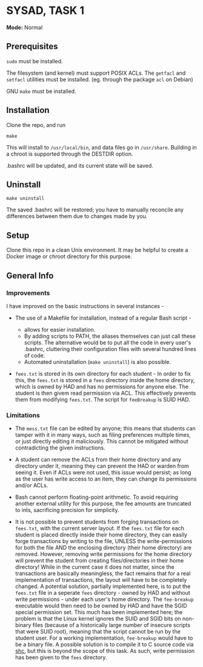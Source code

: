 # SYSAD, TASK 1

**Mode:** Normal

## Prerequisites

`sudo` must be installed.

The filesystem (and kernel) must support POSIX ACLs. The `getfacl` and `setfacl` utilities must be installed. (eg. through the package `acl` on Debian)

GNU `make` must be installed.

## Installation

Clone the repo, and run
```
make
```
This will install to `/usr/local/bin`, and data files go in `/usr/share`. Building in a chroot is supported through the DESTDIR option.

.bashrc will be updated, and its current state will be saved.

## Uninstall

```
make uninstall
```

The saved .bashrc will be restored; you have to manually reconcile any differences between them due to changes made by you.

## Setup

Clone this repo in a clean Unix environment. It may be helpful to create a Docker image or chroot directory for this purpose.

## General Info

### Improvements

I have improved on the basic instructions in several instances -

- The use of a Makefile for installation, instead of a regular Bash script - 
    - allows for easier installation. 
    - By adding scripts to PATH, the aliases themselves can just call these scripts. The alternative would be to put all the code in every user's .bashrc, cluttering their configuration files with several hundred lines of code.
    - Automated uninstallation (`make uninstall`) is also possible.

- `fees.txt` is stored in its own directory for each student -
In order to fix this, the `fees.txt` is stored in a `fees` directory inside the home directory, which is owned by HAD and has no permissions for anyone else. The student is then givem read permission via ACL. This effectively prevents them from modifying `fees.txt`.
The script for `feeBreakup` is SUID HAD.

### Limitations

- The `mess.txt` file can be edited by anyone; this means that students can tamper with it in many ways, such as filing preferences multiple times, or just directly editing it maliciously. This cannot be mitigated without contradicting the given instructions.

- A student can remove the ACLs from their home directory and any directory under it, meaning they can prevent the HAD or warden from seeing it. Even if ACLs were not used, this issue would persist; as long as the user has write access to an item, they can change its permissions and/or ACLs.

- Bash cannot perform floating-point arithmetic. To avoid requiring another external utility for this purpose, the fee amounts are truncated to ints, sacrificing precision for simplicity.

- It is not possible to prevent students from forging transactions on `fees.txt`, with the current server layout.  If the `fees.txt` file for each student is placed directly inside their home directory, they can easily forge transactions by writing to the file, UNLESS the write-permissions for both the file AND the enclosing directory (their home directory) are removed. However, removing write permissions for the home directory will prevent the student from creating files/directories in their home directory! 
While in the current case it does not matter, since the transactions are basically meaningless, the fact remains that for a real implementation of transactions, the layout will have to be completely changed.
A potential solution, partially implemented here, is to put the `fees.txt` file in a seperate `fees` directory - owned by HAD and without write permissions - under each user's home directory. The `fee-breakup` executable would then need to be owned by HAD and have the SGID special permission set. This much has been implemented here; the problem is that the Linux kernel ignores the SUID and SGID bits on non-binary files (because of a historically large number of insecure scripts that were SUID root), meaning that the script cannot be run by the student user. For a working implementation, `fee-breakup` would have to be a binary file. A possible solution is to compile it to C source code via [shc](https://github.com/neurobin/shc), but this is beyond the scope of this task.
As such, write permission has been given to the `fees` directory.
